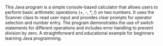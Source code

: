 This Java program is a simple console-based calculator that allows users to perform basic arithmetic operations (+, -, *, /) on two numbers. It uses the Scanner class to read user input and provides clear prompts for operator selection and number entry. The program demonstrates the use of switch statements for different operations and includes error handling to prevent division by zero. A straightforward and educational example for beginners learning Java programming.

